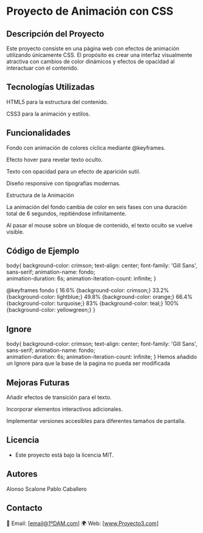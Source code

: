 # Proyecto de Animación con CSS

## Descripción del Proyecto

Este proyecto consiste en una página web con efectos de animación utilizando únicamente CSS. El propósito es crear una interfaz visualmente atractiva con cambios de color dinámicos y efectos de opacidad al interactuar con el contenido.

## Tecnologías Utilizadas

HTML5 para la estructura del contenido.

CSS3 para la animación y estilos.

## Funcionalidades

Fondo con animación de colores cíclica mediante @keyframes.

Efecto hover para revelar texto oculto.

Texto con opacidad para un efecto de aparición sutil.

Diseño responsive con tipografías modernas.

Estructura de la Animación

La animación del fondo cambia de color en seis fases con una duración total de 6 segundos, repitiéndose infinitamente.

Al pasar el mouse sobre un bloque de contenido, el texto oculto se vuelve visible.

## Código de Ejemplo

body{
    background-color: crimson;
    text-align: center;
    font-family: 'Gill Sans', sans-serif;
    animation-name: fondo;   
    animation-duration: 6s;
    animation-iteration-count: infinite;
}

@keyframes fondo {
    16.6% {background-color: crimson;}
    33.2% {background-color: lightblue;}
    49.8% {background-color: orange;}
    66.4% {background-color: turquoise;}
    83% {background-color: teal;}
    100% {background-color: yellowgreen;}
}

## Ignore
body{
    background-color: crimson;
    text-align: center;
    font-family: 'Gill Sans', sans-serif; 
    animation-name: fondo;   
    animation-duration: 6s;
    animation-iteration-count: infinite;
}
Hemos añadido un Ignore para que la base de la pagina no pueda ser modificada

## Mejoras Futuras

Añadir efectos de transición para el texto.

Incorporar elementos interactivos adicionales.

Implementar versiones accesibles para diferentes tamaños de pantalla.

## Licencia
- Este proyecto está bajo la licencia MIT.

## Autores
Alonso Scalone 
Pablo Caballero

## Contacto

📧 Email: [email@1ºDAM.com] 
🌍 Web: [www.Proyecto3.com]
